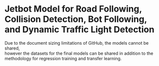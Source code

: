 # Jetbot Model for Road Following, Collision Detection, Bot Following, and Dynamic Traffic Light Detection
Due to the document sizing limitations of GitHub, the models cannot be shared,  
however the datasets for the final models can be shared in addition to the methodology for regression training and transfer learning. 
